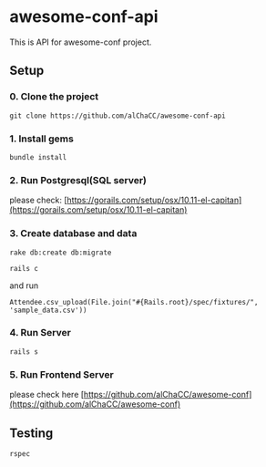 # awesome-conf-api

This is API for awesome-conf project.

## Setup

### 0. Clone the project

`git clone https://github.com/alChaCC/awesome-conf-api`

### 1. Install gems

`bundle install`

### 2. Run Postgresql(SQL server)

please check: [https://gorails.com/setup/osx/10.11-el-capitan](https://gorails.com/setup/osx/10.11-el-capitan)

### 3. Create database and data

`rake db:create db:migrate`

`rails c`

and run

`Attendee.csv_upload(File.join("#{Rails.root}/spec/fixtures/", 'sample_data.csv'))`

### 4. Run Server

`rails s`

### 5. Run Frontend Server

please check here [https://github.com/alChaCC/awesome-conf](https://github.com/alChaCC/awesome-conf)


## Testing

`rspec`